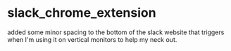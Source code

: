 # slack_chrome_extension
added some minor spacing to the bottom of the slack website that triggers when I'm using it on vertical monitors to help my neck out.
